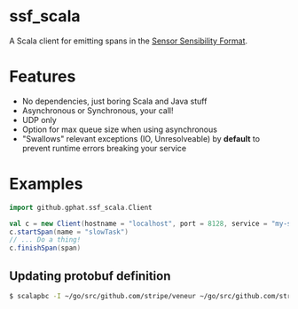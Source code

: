 # ssf_scala

A Scala client for emitting spans in the [Sensor Sensibility Format](https://github.com/stripe/veneur/tree/master/ssf).

# Features

* No dependencies, just boring Scala and Java stuff
* Asynchronous or Synchronous, your call!
* UDP only
* Option for max queue size when using asynchronous
* "Swallows" relevant exceptions (IO, Unresolveable) by **default** to prevent runtime errors breaking your service

# Examples

```scala
import github.gphat.ssf_scala.Client

val c = new Client(hostname = "localhost", port = 8128, service = "my-service")
c.startSpan(name = "slowTask")
// ... Do a thing!
c.finishSpan(span)
```

## Updating protobuf definition

```sh
$ scalapbc -I ~/go/src/github.com/stripe/veneur ~/go/src/github.com/stripe/veneur/ssf/sample.proto --scala_out=.
```
